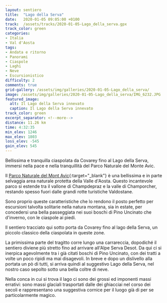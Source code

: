 ```yaml
---
layout: sentiero
title:  "Lago della Serva"
date:   2020-01-05 09:05:00 +0100
track:  /assets/tracks/2020-01-05-Lago_della_serva.gpx
track_color: green
categories:
- Italia
- Val d'Aosta
tags:
- Andata e ritorno
- Panorami
- Ciaspole
- Laghi  
- Neve
- Escursionistico
difficulty: 2
comments: true
grid-gallery: /assets/img/galleries/2020-01-05-Lago_della_serva/
image: /assets/img/galleries/2020-01-05-Lago_della_serva/IMG_6232.JPG
featured_image:
  alt: Il Lago della Serva innevato
  caption: Il Lago della Serva innevato
track_color: green
excerpt_separator: <!--more-->
distance: 11.26 km
time: 4:32:35
min_elev: 1246
max_elev: 1803
loss_elev: -545
gain_elev: 545
---
```


Bellissima e tranquilla ciaspolata da Covarey fino al Lago della Serva, immersi nella pace e nella tranquillità del Parco Naturale del Monte Avic.

<!--more-->

Il [Parco Naturale del Mont Avic](https://www.montavic.it/){:target="_blank"} è una bellissima e in parte selvaggia area naturale protetta della Valle d'Aosta. Questo incantevole parco si estende tra il vallone di Champdepraz e la valle di Champorcher, restando spesso fuori dalle grandi rotte turistiche Valdostane.

Sono proprio queste caratteristiche che lo rendono il posto perfetto per escursioni talvolta solitarie nella natura montana, sia in estate, per concedersi una bella passeggiata nei suoi boschi di Pino Uncinato che d'inverno, con le ciaspole ai piedi.

Il sentiero tracciato qui sotto porta da Covarey fino al lago della Serva, un piccolo classico della ciaspolata in queste zone.

La primissima parte del tragitto corre lungo una carrareccia, dopodiché il sentiero diviene più stretto fino ad arrivare all'Alpe Serva Desot. Da qui ci si inerpica agevolmente tra i già citati boschi di Pino Uncinato, con dei tratti a volte un poco ripidi ma mai disagevoli. In breve e dopo un dislivello alla portata un pò di tutti, si arriva quindi al suggestivo Lago della Serva, nel nostro caso sepolto sotto una bella coltre di neve.

Nella conca in cui si trova il lago ci sono dei grossi ed imponenti massi errativi: sono massi glaciali trasportati dalle dei ghiacciai nel corso dei secoli e rappresentano una suggestiva cornice per il luogo già di per se particolarmente magico.


